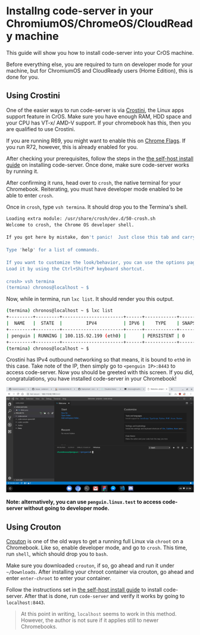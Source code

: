 # Installng code-server in your ChromiumOS/ChromeOS/CloudReady machine

This guide will show you how to install code-server into your CrOS machine.

Before everything else, you are required to turn on developer mode for your machine, but for ChromiumOS and CloudReady users (Home Edition), this is done for you.

## Using Crostini

One of the easier ways to run code-server is via [Crostini](https://www.aboutchromebooks.com/tag/project-crostini/), the Linux apps support feature in CrOS. Make sure you have enough RAM, HDD space and your CPU has VT-x/ AMD-V support. If your chromebook has this, then you are qualified to use Crostini.

If you are running R69, you might want to enable this on [Chrome Flags](chrome://flags/#enable-experimental-crostini-ui). If you run R72, however, this is already enabled for you.

After checking your prerequisites, follow the steps in the [the self-host install guide](index.md) on installing code-server. Once done, make sure code-server works by running it.

After confirming it runs, head over to `crosh`, the native terminal for your Chromebook. Reiterating, you must have developer mode enabled to be able to enter `crosh`.

Once in `crosh`, type `vsh termina`. It should drop you to the Termina's shell.

```bash
Loading extra module: /usr/share/crosh/dev.d/50-crosh.sh
Welcome to crosh, the Chrome OS developer shell.

If you got here by mistake, don't panic!  Just close this tab and carry on.

Type 'help' for a list of commands.

If you want to customize the look/behavior, you can use the options page.
Load it by using the Ctrl+Shift+P keyboard shortcut.

crosh> vsh termina
(termina) chronos@localhost ~ $
```
Now, while in termina, run `lxc list`. It should render you this output.

```bash
(termina) chronos@localhost ~ $ lxc list
+---------+---------+-----------------------+------+------------+-----------+
|  NAME   |  STATE  |         IPV4          | IPV6 |    TYPE    | SNAPSHOTS |
+---------+---------+-----------------------+------+------------+-----------+
| penguin | RUNNING | 100.115.92.199 (eth0) |      | PERSISTENT | 0         |
+---------+---------+-----------------------+------+------------+-----------+
(termina) chronos@localhost ~ $ 
```

Crostini has IPv4 outbound networking so that means, it is bound to `eth0` in this case. Take note of the IP, then simply go to `<penguin IP>:8443` to access code-server. Now you should be greeted with this screen. If you did, congratulations, you have installed code-server in your Chromebook!

![code-server on Chromebook](../assets/cros.png)

**Note: alternatively, you can use `penguin.linux.test` to access code-server without going to developer mode.**

## Using Crouton

[Crouton](https://github.com/dnschneid/crouton) is one of the old ways to get a running full Linux via `chroot` on a Chromebook. Like so, enable developer mode, and go to `crosh`. This time, run `shell`, which should drop you to `bash`.

Make sure you downloaded `crouton`, if so, go ahead and run it under `~/Downloads`. After installing your chroot container via crouton, go ahead and enter `enter-chroot` to enter your container.

Follow the instructions set in [the self-host install guide](index.md) to install code-server. After that is done, run `code-server` and verify it works by going to `localhost:8443`.

> At this point in writing, `localhost` seems to work in this method. However, the author is not sure if it applies still to newer Chromebooks.
